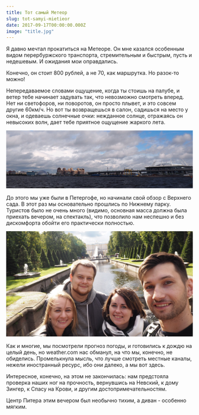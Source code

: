 ```yaml
---
title: Тот самый Метеор
slug: tot-samyi-mietieor
date: 2017-09-17T00:00:00.000Z
image: "title.jpg"
---
```


Я давно мечтал прокатиться на Метеоре. Он мне казался особенным видом перербуржского транспорта, стремительным и быстрым, пусть и недешевым. И ожидания мои оправдались.

Конечно, он стоит 800 рублей, а не 70, как маршрутка. Но разок-то можно!

Непередаваемое словами ощущение, когда ты стоишь на палубе, и ветер тебе начинает задувать так, что невозможно смотреть вперед. Нет ни светофоров, ни поворотов, он просто плывет, и это совсем другие 60км/ч. Но вот ты возвращешься в салон, садишься на место у окна, и одеваешь солнечные очки: нежданное солнце, отражаясь он невысоких волн, дает тебе приятное ощущение жаркого лета.

![И это даже не панорама Питера с воды. Вживую, конечно, все еще прекраснее!](IMG_2213--1.jpg)

До этого мы уже были в Петергофе, но начинали свой обзор с Верхнего сада. В этот раз мы основательно прошлись по Нижнему парку. Туристов было не очень много (видимо, основная масса должна была приехать вечером, на спектакль), что позволило нам неспешно и без дискомфорта обойти его практически полностью.

![На одном из мостов](IMG___2242.jpg)

Как и многие, мы посмотрели прогноз погоды, и готовились к дождю на целый день, но weather.com нас обманул, на что мы, конечно, не обиделись. Промелькнула мысль, что лучше смотреть местные каналы, нежели иностранный ресурс, ибо они далеко, а мы вот здесь.

Интересное, конечно, на этом не закончилась: нам предстояла проверка наших ног на прочность, вернувшись на Невский, к дому Зингер, к Спасу на Крови, и другим достопримечательностям.

Центр Питера этим вечером был необычно тихим, а диван - особенно мягким.
